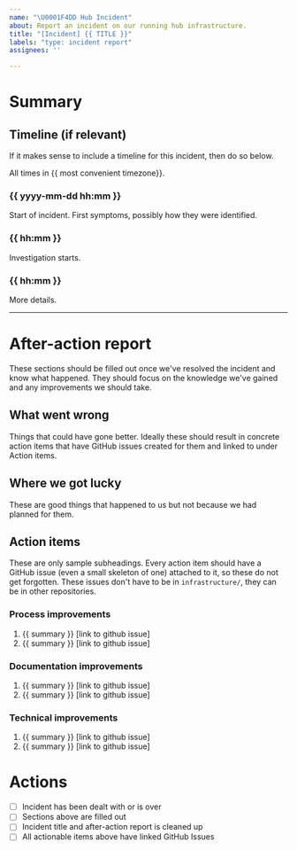 ```yaml
---
name: "\U0001F4DD Hub Incident"
about: Report an incident on our running hub infrastructure.
title: "[Incident] {{ TITLE }}"
labels: "type: incident report"
assignees: ''

---
```


# Summary

<!-- 
Quick summary of the problem. Update this section as we learn more, answering:

- what user impact was
- how long it was
- what went wrong and how we fixed it.
-->

## Timeline (if relevant)

If it makes sense to include a timeline for this incident, then do so below.

All times in {{ most convenient timezone}}.

### {{ yyyy-mm-dd hh:mm }}

Start of incident. First symptoms, possibly how they were identified.

### {{ hh:mm }}

Investigation starts.

### {{ hh:mm }}

More details.

---

# After-action report

These sections should be filled out once we've resolved the incident and know what happened.
They should focus on the knowledge we've gained and any improvements we should take.

## What went wrong

Things that could have gone better. Ideally these should result in concrete
action items that have GitHub issues created for them and linked to under
Action items. 

## Where we got lucky

These are good things that happened to us but not because we had planned for them.

## Action items

These are only sample subheadings. Every action item should have a GitHub issue
(even a small skeleton of one) attached to it, so these do not get forgotten. These issues don't have to be in `infrastructure/`, they can be in other repositories.

### Process improvements

1. {{ summary }} [link to github issue]
2. {{ summary }} [link to github issue]

### Documentation improvements

1. {{ summary }} [link to github issue]
2. {{ summary }} [link to github issue]

### Technical improvements

1. {{ summary }} [link to github issue]
2. {{ summary }} [link to github issue]

# Actions

- [ ] Incident has been dealt with or is over
- [ ] Sections above are filled out
- [ ] Incident title and after-action report is cleaned up
- [ ] All actionable items above have linked GitHub Issues
